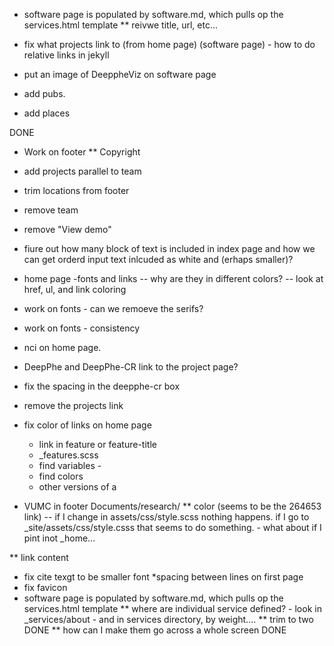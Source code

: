 * software page is populated by software.md, which pulls op the services.html template
** reivwe title, url, etc...
* fix what projects link to (from home page) (software page) - how to do relative links in jekyll

* put an image of DeeppheViz on software page
* add pubs.
* add places

DONE
* Work on footer
** Copyright
* add projects parallel to team
* trim locations from footer
* remove team
* remove "View demo"

* fiure out how many block of text is included in index page and how we can get orderd input text inlcuded as white and (erhaps smaller)?
* home page -fonts and links
-- why are they in different colors?
   -- look at href, ul, and link coloring
* work on fonts - can we remoeve the serifs? 
* work on fonts - consistency
* nci on home page.
* DeepPhe and DeepPhe-CR link to the project page?
* fix the spacing in the deepphe-cr box
* remove the projects link
* fix color of links on home page
    - link in feature or feature-title
    - _features.scss
    - find variables -
    - find colors
    - other versions of a
* VUMC in footer
Documents/research/
** color  (seems to be the 264653 link) -- if I change in assets/css/style.scss nothing happens. if I go to _site/assets/css/style.csss that seems to do something. - what about if I pint inot _home...

** link content
* fix cite texgt  to be smaller font
*spacing between lines on first page
* fix favicon
* software page is populated by software.md, which pulls op the services.html template
** where are individual service defined?  - look in _services/about  - and in services directory, by weight....
** trim to two DONE
** how can I make them go across a whole screen DONE
